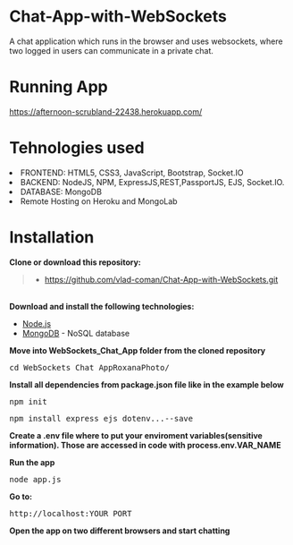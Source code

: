 # Chat-App-with-WebSockets
A chat application which runs in the browser and uses websockets, where two logged in users can communicate in a private chat. 

# Running App
https://afternoon-scrubland-22438.herokuapp.com/

# Tehnologies used
<li>FRONTEND: HTML5, CSS3, JavaScript, Bootstrap, Socket.IO</li>
<li>BACKEND: NodeJS, NPM, ExpressJS,REST,PassportJS, EJS, Socket.IO.</li>
<li>DATABASE: MongoDB</li>
<li>Remote Hosting on Heroku and MongoLab</li>

# Installation
<b>Clone or download this repository:</b></br>
> - https://github.com/vlad-coman/Chat-App-with-WebSockets.git
</br>
<b>Download and install the following technologies:</b></br>
<ul>
  <li><a href="https://nodejs.org/en/download/">Node.js</a></li>
  <li><a href="https://www.mongodb.com/">MongoDB</a> - NoSQL database</li>
</ul>
<b>Move into  WebSockets_Chat_App folder from the cloned repository</b>
<pre>cd WebSockets_Chat_AppRoxanaPhoto/</pre>
<b>Install all dependencies from package.json file like in the example below</b></br>
<pre>npm init</pre>
<pre>npm install express ejs dotenv...--save</pre>
<p><b>Create a .env file where to put your enviroment variables(sensitive information). Those are accessed in code with process.env.VAR_NAME</b></p> 

<b>Run the app</b></br>
<pre>node app.js</pre>
<b>Go to:</b></br>
<pre>http://localhost:YOUR_PORT</pre>
<b>Open the app on two different browsers and start chatting</b>
